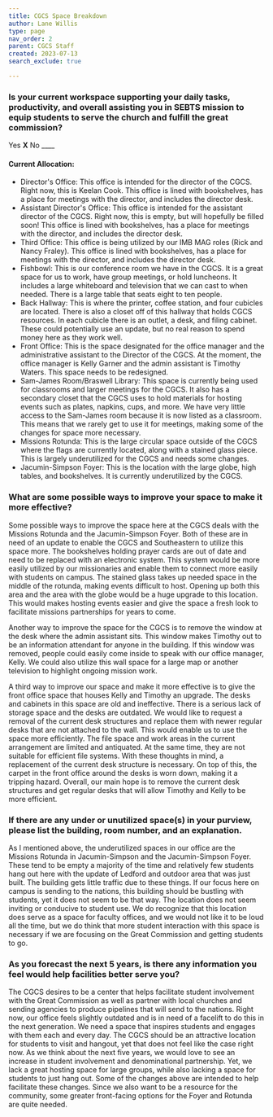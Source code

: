 ```yaml
---
title: CGCS Space Breakdown
author: Lane Willis
type: page
nav_order: 2
parent: CGCS Staff
created: 2023-07-13
search_exclude: true

---
```



### Is your current workspace supporting your daily tasks, productivity, and overall assisting you in SEBTS mission to equip students to serve the church and fulfill the great commission?
Yes __X__
No ____
 
#### Current Allocation:
  * Director's Office: This office is intended for the director of the CGCS. Right now, this is Keelan Cook. This office is lined with bookshelves, has a place for meetings with the director, and includes the director desk.
  * Assistant Director's Office: This office is intended for the assistant director of the CGCS. Right now, this is empty, but will hopefully be filled soon! This office is lined with bookshelves, has a place for meetings with the director, and includes the director desk.
  * Third Office: This office is being utilized by our IMB MAG roles (Rick and Nancy Fraley). This office is lined with bookshelves, has a place for meetings with the director, and includes the director desk.
  * Fishbowl: This is our conference room we have in the CGCS. It is a great space for us to work, have group meetings, or hold luncheons. It includes a large whiteboard and television that we can cast to when needed. There is a large table that seats eight to ten people.
  * Back Hallway: This is where the printer, coffee station, and four cubicles are located. There is also a closet off of this hallway that holds CGCS resources. In each cubicle there is an outlet, a desk, and filing cabinet. These could potentially use an update, but no real reason to spend money here as they work well.
  * Front Office: This is the space designated for the office manager and the administrative assistant to the Director of the CGCS. At the moment, the office manager is Kelly Garner and the admin assistant is Timothy Waters. This space needs to be redesigned.
  * Sam-James Room/Braswell Library: This space is currently being used for classrooms and larger meetings for the CGCS. It also has a secondary closet that the CGCS uses to hold materials for hosting events such as plates, napkins, cups, and more. We have very little access to the Sam-James room because it is now listed as a classroom. This means that we rarely get to use it for meetings, making some of the changes for space more necessary.
  * Missions Rotunda: This is the large circular space outside of the CGCS where the flags are currently located, along with a stained glass piece. This is largely underutilized for the CGCS and needs some changes.
  * Jacumin-Simpson Foyer: This is the location with the large globe, high tables, and bookshelves. It is currently underutilized by the CGCS.
 
### What are some possible ways to improve your space to make it more effective?  
   Some possible ways to improve the space here at the CGCS deals with the Missions Rotunda and the Jacumin-Simpson Foyer. Both of these are in need of an update to enable the CGCS and Southeastern to utilize this space more. The bookshelves holding prayer cards are out of date and need to be replaced with an electronic system. This system would be more easily utilized by our missionaries and enable them to connect more easily with students on campus. The stained glass takes up needed space in the middle of the rotunda, making events difficult to host. Opening up both this area and the area with the globe would be a huge upgrade to this location. This would makes hosting events easier and give the space a fresh look to facilitate missions partnerships for years to come.  
  
   Another way to improve the space for the CGCS is to remove the window at the desk where the admin assistant sits. This window makes Timothy out to be an information attendant for anyone in the building. If this window was removed, people could easily come inside to speak with our office manager, Kelly. We could also utilize this wall space for a large map or another television to highlight ongoing mission work.

   A third way to improve our space and make it more effective is to give the front office space that houses Kelly and Timothy an upgrade. The desks and cabinets in this space are old and ineffective. There is a serious lack of storage space and the desks are outdated. We would like to request a removal of the current desk structures and replace them with newer regular desks that are not attached to the wall. This would enable us to use the space more efficiently. The file space and work areas in the current arrangement are limited and antiquated. At the same time, they are not suitable for efficient file systems. With these thoughts in mind, a replacement of the current desk structure is necessary. On top of this, the carpet in the front office around the desks is worn down, making it a tripping hazard. Overall, our main hope is to remove the current desk structures and get regular desks that will allow Timothy and Kelly to be more efficient.
 

### If there are any under or unutilized space(s) in your purview, please list the building, room number, and an explanation.  
As I mentioned above, the underutilized spaces in our office are the Missions Rotunda in Jacumin-Simpson and the Jacumin-Simpson Foyer. These tend to be empty a majority of the time and relatively few students hang out here with the update of Ledford and outdoor area that was just built. The building gets little traffic due to these things. If our focus here on campus is sending to the nations, this building should be bustling with students, yet it does not seem to be that way. The location does not seem inviting or conducive to student use. We do recognize that this location does serve as a space for faculty offices, and we would not like it to be loud all the time, but we do think that more student interaction with this space is necessary if we are focusing on the Great Commission and getting students to go.
 
### As you forecast the next 5 years, is there any information you feel would help facilities better serve you?  
The CGCS desires to be a center that helps facilitate student involvement with the Great Commission as well as partner with local churches and sending agencies to produce pipelines that will send to the nations. Right now, our office feels slightly outdated and is in need of a facelift to do this in the next generation. We need a space that inspires students and engages with them each and every day. The CGCS should be an attractive location for students to visit and hangout, yet that does not feel like the case right now. As we think about the next five years, we would love to see an increase in student involvement and denominational partnership. Yet, we lack a great hosting space for large groups, while also lacking a space for students to just hang out. Some of the changes above are intended to help facilitate these changes. Since we also want to be a resource for the community, some greater front-facing options for the Foyer and Rotunda are quite needed.